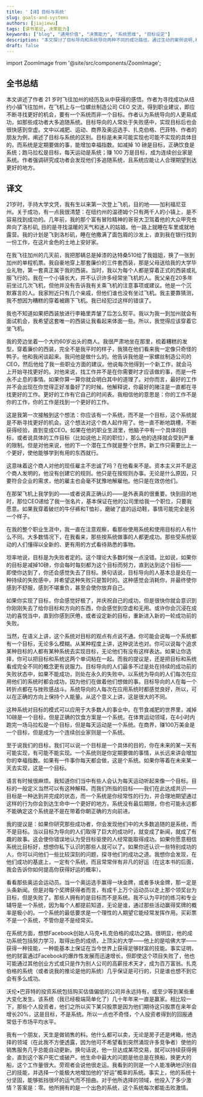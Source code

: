 ```yaml
---
title: '【译】目标与系统'
slug: goals-and-systems
authors: [jiajiewu]
tags: [读书笔记, 决策能力]
keywords: ["blog", "通用价值", "决策能力", "系统思维", "目标设定"]
description: "本文探讨了目标导向和系统导向两种不同的成功路径。通过生动的案例说明,相比于设定具体目标,建立持续有效的系统往往能带来更好的结果。文章分析了为什么系统思维比目标思维更有优势,并提供了如何构建个人成功系统的实用建议。"
draft: false
---
```

import ZoomImage from '@site/src/components/ZoomImage';


## 全书总结
本文讲述了作者 21 岁时飞往加州的经历及从中获得的感悟。作者为寻找成功从纽约小镇飞往加州，在飞机上与一位螺丝制造公司 CEO 交流，得到职业建议，即应不断寻找更好的机会，要有一个系统而非一个目标。作者认为系统导向的人更易成功，如那些成功者大多追随系统。目标导向的人常处于失败感中，实现目标后也会很快感到空虚。文中以减肥、运动、商界及奥运选手、扎克伯格、巴菲特、作者的朋友为例，阐述了目标与系统的区别。目标是未来可能实现也可能不实现的具体目的，而系统是定期要做的事，能增加幸福指数。如减掉 10 磅是目标，正确饮食是系统；跑马拉松是目标，每天运动是系统；赚 100 万是目标，成为连续创业家是系统。作者强调研究成功者会发现他们多追随系统，且系统应能让人合理期望到达更好的地方。


<!-- truncate -->

## 译文
21岁时，手持大学文凭，我有生以来第一次登上飞机，目的地——加利福尼亚州。关于成功，有一点我很清楚：在纽约州的温德姆个只有两千人的小镇上，是不容易找到成功的。几年前，我的那个富有冒险精神的哥哥大卫驾着他的大众甲壳虫奔向了洛杉矶, 目的是寻找温暖的天气和迷人的姑娘。他一路上就睡在车里或就地露营。我的计划是飞到洛杉矶，睡在他撒满了面包屑的沙发上，直到我在银行找到一份工作，在这片金色的土地上安好家。

在我飞往加州的几天前，我把那辆总是掉漆的达特桑510给了我姐姐，换了一张到加州的单程机票。我自豪地穿上那套廉价的三件套西装，那是父母送给我的大学毕业礼物，第一套真正属于我的西装。当时，我以为每个人都是穿着正式的西装或礼服飞行的。我在一个小镇长大，并不认识许多经常坐飞机的人。我父亲在20多年前坐过几次飞机，但他并没有告诉我有关乘飞机的注意事项或建议。他是一个沉 默寡言的人。我家附近只有几个亲戚，但他们谁也没有坐过飞机。我主要靠猜测，我不想因为糟糕的穿着被踢下飞机。我已经犯过这样的错误了。

我也不知道如果把西装放进行李箱里弄皱了后怎么熨平。我以为我一到加州就会有面试机会，我希望这套唯一的西装让我看起来体面一些。所以，我觉得应该穿着它坐飞机。

我的旁边坐着一个大约60岁出头的商人。我很严肃地坐在那里，梳着糟糕的发型，穿着廉价的西装，完全不是我平时的样子，我猜在他们看来我一定像只奇怪的鸭子。他和我闲谈起来。我问他是做什么的。他告诉我他是一家螺丝制造公司的CEO，然后他给了我一些职业方面的建议。他说每次他得到一个新工作，就会马上开始寻找更好的。对他来说，找工作并不是在你需要时才应该做的事，而是一件永不止息的事情。如果你算一算你就会明白其中的道理了。对你而言，最好的工作并不会出现在你觉得正好准备好了的时候。他解释说，你最好的赌注是一直都在寻找更好的工作。更好的工作有它自己的时间表。我相信他的意思是：你的工作不是你的工作，你的工作是找到一个更好的工作。

这是我第一次接触到这个想法：你应该有一个系统，而不是一个目标，这个系统就是不断寻找更好的机会。这个想法对这个商人起作用了。他一直不断地跳槽，不断获得经验，直到变成CEO。如果在他的职业生涯里，他脑子中有一个具体的目标，或者说具体的工作目标（比如说他上司的职位），那么他的选择就会受到严重的限制。但是对他来说，他的下一个潜在工作就是整个世界。新工作只需要比上一个更好，使他能够学到有用的东西就行。

这意味着这个商人对他的现任雇主不忠诚了吗？在他看来不是。资本主义并不是这个商人发明的，他没有创建它的规则。他只是在按规则办事。无论是什么原因，只要符合企业的需求，他的雇主也会毫不犹豫地解雇他。他只是在效仿他们。

在那架飞机上我学到的——或者说真正确认的——是外表真的很重要。快到目的地时，那位CEO递给了我一张名片，基本保证在他的公司里给我一个职位，只要我愿意。如果我穿着破烂的牛仔裤和T恤衫，磨破了底的运动鞋，事情可能完全是另一个样子。

在我的整个职业生涯中，我一直在注意观察，看那些使用系统和使用目标的人有什么不同。大多数情况下，在我看来，那些按系统做事的人都更成功。那些受系统驱动的人们懂得以全新的、更有用的方式看待熟悉的事物。

坦率地说，目标是为失败者定的。这个理论大多数时候一点没错。比如说，如果你的目标是减掉10磅，你会每时每刻都为这个目标而努力，直到达到这个目标——即使你达到了，你还会感觉失去了目标。换句话说，目标导向的人基本总是处在一种持续的失败感中，并希望这种失败只是暂时的。这种感觉会消耗你，并最终使你感到不舒服，感到不堪重负，甚至会使你放弃自己。

<ZoomImage src="https://cdn.sa.net/2025/04/15/e53TyjtJDQknfmh.png" alt="screenshot-20250415-002132.png" />

如果你实现了目标，你会感觉好极了，并庆祝自己的成功，但是很快你就会意识到你刚刚失去了给你目标和方向的东西，你会感觉到空虚和无用。或许你会沉浸在成功的喜悦当中，直到你感到厌倦，或者设定新的目标，重新进入新的一轮成功前的失败。

当然，在语义上讲，这个系统对目标的观点有点说不通。你可能会说每一个系统都有一个目标，无论多么模糊。从某种程度上讲，这种说法也对。你可以说每个追求某种目标的人都有某种系统去实现目标，无论他们有没有这样表达。如果让你选择，你可以把目标和系统这两个单词粘在一起。而我的提议是，还是把目标和系统看成完全不同的概念更有说服力。目标导向的人们最多不过是处在持续的成功前的失败状态中，如果不能成功，则处在永久的失败中。以系统为导向的人们每次在应用他们的系统时都会成功，因为他们在做着他们想做的事。目标导向的人在每一个转折点都在与挫败感战斗。系统导向的人每次在应用系统时都感觉良好，所以，可以在正确的方向上保持个人能量。从这个意义上讲，这是很大的不同。

这种系统对目标的模式可以应用于大多数人的事业中。在节食减肥的世界里，减掉10磅是一个目标，但是正确的饮食方案是一个系统。在体育运动领域，在4小时内跑完一场马拉松是一个目标，但是每天运动是一个系统。在商界，赚100万美金是一个目标，但是成为一个连续创业家则是一个系统。

至于说我们的目标，我们可以说一个目标是一个具体的目的，你在未来的某一天有可能实现，有可能不能实现。一个系统则是你定期要做的事情，从长远来讲会增加你的幸福指数。如果有一件事你每天都会做，这是个系统。如果你等着在未来某一天去实现，这是一个目标。

语言有时候很麻烦。我知道你们当中有些人会认为每天运动听起来像一个目标。目标的一般定义当然可以有这种解释。而我们所指的目标——我们在此达成共识——目标是一种达到并完成的状态，而一个系统是你经常性的行为，并合理地期望通过这样的行为你会到达生命中一个更好的地方。系统没有最后期限，你也可能永远都不能确定这个系统是不是在带着你朝正确的方向前进。

我的提议是：如果你研究那些成功者，你会发现他们中的大多数追随的是系统，而不是目标。当以目标为导向的人们取得了巨大的成功时，就变成了新闻，就成了有趣的故事。这会使你错误地认为受目标驱使的人经常能取得成功。如果你愿意相信系统比目标好，想想你私下认识的那些人就可以了。如果你还认识一些特别成功的人，你可以问他们一些比较深刻的问题，探寻他们的成功之道。我想你会发现，在他们成功的基底上，一定有个系统，而且常常伴有非凡的好运（在这本书的后面，我会告诉你如何提高你获得好运的概率）。

看看那些奥运会运动员。当一个奥运选手赢得一块金牌，或者多块金牌，那一定是头条新闻。但是对每个奖牌获得者而言，有成千上万个运动员以走上那个领奖台为目标，但是失败了。那些人拥有的是目标而不是系统。我不认为平时的练习和专业辅导是一个系统，因为每个人都提前知道，无论是谁，通过那些活动赢得奖牌的概率是极小的。一个系统的最低要求是一个理性的人期望它能经常发挥作用。买彩票不是一个系统，不管你是不是经常买。

在系统方面，想想Facebook创始人马克•扎克伯格的成功之路。很明显，他的成功系统包括努力学习，取得出色的成绩，上顶尖的大学——他上的是哈佛大学——获得一种技能，一种能基本上保证在当今世界上获得足够财富的技能。事实证明，他的财富通过Facebook的爆炸性发展而迅速增长，但即使这个项目失败了，他也可能通过其他创业方式或只是作为别人公司的高薪技术天才，成为百万富翁。扎克伯格的系统（或者说我的推论是他的系统）几乎保证是可行的，只是谁也想不到它会有多么成功。

沃伦•巴菲特的投资系统包括购买估值偏低的公司并永远持有，或至少等到某些重大变化发生。该系统（我已经极端简单化了）几十年年来一直是赢家。相比较一下，那些个人投资者，他们之所以买下某只股票是因为他们期待这只股票在来年会增长20%，这是目标，不是系统。所以一点也不奇怪，个人投资者得到的回报通常低于市场平均水平。

我有一个朋友，天生是做销售的料。他什么都可以卖，无论是房子还是烤箱，他选择的领域（在此我不方便透露，因为他可不希望看到突然涌现许多竞争者）使他的销售服务几乎总能自动更新。换句话说，他一旦达成某项交易，就可以持续获得佣金，直到这个客户死亡或破产。他生命中最大的问题是他总是在换船，换更大的船，这个工作量很大。旁观者会说他很走运。我看到的则是一个人能准确地识别自己的技能，并选择一个能极大地增加他的"好运"概率的系统。事实上，他的系统十分坚固，能够抵挡很坏的运气而不扭曲。对于他所选择的领域，他投入了多少激情？答案是：零。他所拥有的是一个出色的系统，这个系统每次都能击败激情。




